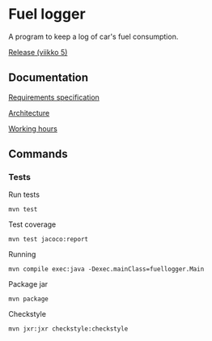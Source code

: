 # Fuel logger

A program to keep a log of car's fuel consumption. 

[Release (viikko 5)](https://github.com/Lukxsx/ot-harjoitustyo/releases/tag/viikko5)

## Documentation
[Requirements specification](fuel-logger/documentation/requirements.md)

[Architecture](fuel-logger/documentation/architecture.md)

[Working hours](fuel-logger/documentation/working%20hours.md)

## Commands

### Tests
Run tests
```
mvn test
```

Test coverage
```
mvn test jacoco:report
```

Running
```
mvn compile exec:java -Dexec.mainClass=fuellogger.Main
```

Package jar
```
mvn package
```

Checkstyle
```
mvn jxr:jxr checkstyle:checkstyle
```


